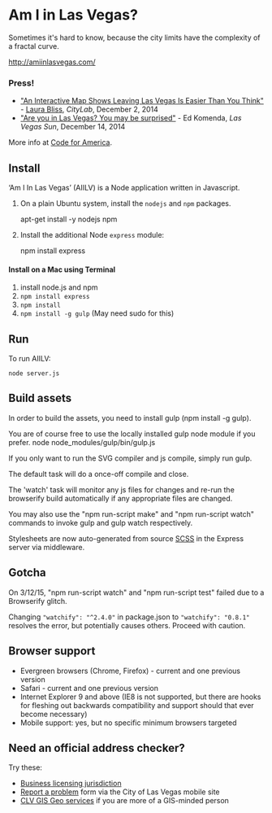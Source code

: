 Am I in Las Vegas?
==================

Sometimes it's hard to know, because the city limits have the complexity of a fractal curve.

http://amiinlasvegas.com/

### Press!

* ["An Interactive Map Shows Leaving Las Vegas Is Easier Than You Think"](http://www.citylab.com/politics/2014/12/an-interactive-map-shows-leaving-las-vegas-is-easier-than-you-think/383297/) - [Laura Bliss](https://twitter.com/mslaurabliss), _CityLab_, December 2, 2014
* ["Are you in Las Vegas? You may be surprised"](http://www.lasvegassun.com/news/2014/dec/14/are-you-las-vegas-you-may-be-surprised/) - Ed Komenda, _Las Vegas Sun_, December 14, 2014

More info at [Code for America](http://www.codeforamerica.org/governments/lasvegas/).


Install
-------

‘Am I In Las Vegas’ (AIILV) is a Node application written in Javascript.

1. On a plain Ubuntu system, install the `nodejs` and `npm` packages.

    apt-get install -y nodejs npm

2. Install the additional Node `express` module:

    npm install express
    
#### Install on a Mac using Terminal 

1. install node.js and npm
2. <code>npm install express</code>
3. <code>npm install</code>
4. <code>npm install -g gulp</code> (May need sudo for this)

Run
---

To run AIILV:

    node server.js

Build assets
------------

In order to build the assets, you need to install gulp (npm install -g gulp).

You are of course free to use the locally installed gulp node module if you prefer.
    node node_modules/gulp/bin/gulp.js

If you only want to run the SVG compiler and js compile, simply run gulp.

The default task will do a once-off compile and close.

The 'watch' task will monitor any js files for changes and re-run the browserify build
automatically if any appropriate files are changed.

You may also use the "npm run-script make" and "npm run-script watch" commands to invoke gulp and gulp watch respectively.

Stylesheets are now auto-generated from source [SCSS](http://sass-lang.com/) in the Express server via middleware.

Gotcha
---------------

On 3/12/15, "npm run-script watch" and "npm run-script test" failed due to a Browserify glitch. 

Changing <code>"watchify": "^2.4.0"</code> in package.json to <code>"watchify": "0.8.1"</code> resolves the error, but potentially causes others. Proceed with caution.

Browser support
---------------

- Evergreen browsers (Chrome, Firefox) - current and one previous version
- Safari - current and one previous version
- Internet Explorer 9 and above (IE8 is not supported, but there are hooks for fleshing out backwards compatibility and support should that ever become necessary)
- Mobile support: yes, but no specific minimum browsers targeted

Need an official address checker?
---------------------------------

Try these:

* [Business licensing jurisdiction](http://www.lasvegasnevada.gov/Apply/27541.htm)
* [Report a problem](http://m.lasvegasnevada.gov/ReportProblem.aspx) form via the City of Las Vegas mobile site
* [CLV GIS Geo services](http://clvplaces.appspot.com/) if you are more of a GIS-minded person
